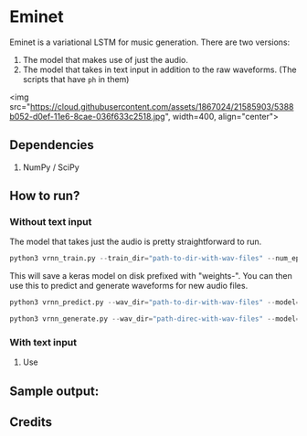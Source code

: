 # Eminet
Eminet is a variational LSTM for music generation. There are two versions:


1. The model that makes use of just the audio.
2. The model that takes in text input in addition to the raw waveforms. (The scripts that have `ph` in them)

<img src="https://cloud.githubusercontent.com/assets/1867024/21585903/5388b052-d0ef-11e6-8cae-036f633c2518.jpg", width=400, align="center">

## Dependencies

1. NumPy / SciPy

## How to run?

### Without text input
The model that takes just the audio is pretty straightforward to run.

```python
python3 vrnn_train.py --train_dir="path-to-dir-with-wav-files" --num_epochs=50 --save_every=10
```

This will save a keras model on disk prefixed with "weights-". You can then use this to predict and generate waveforms for new audio files.

```python
python3 vrnn_predict.py --wav_dir="path-to-dir-with-wav-files" --model="path-to-keras-model"

python3 vrnn_generate.py --wav_dir="path-direc-with-wav-files" --model="path-to-keras-model"
```

### With text input

1. Use 



## Sample output:



## Credits

